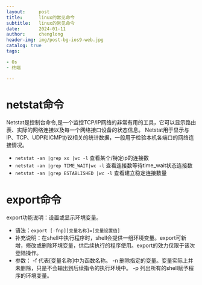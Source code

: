 ```yaml
---
layout:     post
title:      linux的常见命令
subtitle:   linux的常见命令
date:       2024-01-11
author:     chenglong
header-img: img/post-bg-ios9-web.jpg
catalog: true
tags:

- Os
- 终端

---
```


# netstat命令

Netstat是控制台命令,是一个监控TCP/IP网络的非常有用的工具，它可以显示路由表、实际的网络连接以及每一个网络接口设备的状态信息。
Netstat用于显示与IP、TCP、UDP和ICMP协议相关的统计数据，一般用于检验本机各端口的网络连接情况。

- `netstat -an |grep xx |wc -l` 查看某个/特定ip的连接数
- `netstat -an |grep TIME_WAIT|wc -l` 查看连接数等待time_wait状态连接数
- `netstat -an |grep ESTABLISHED |wc -l` 查看建立稳定连接数量

# export命令

export功能说明：设置或显示环境变量。

- 语法：`export [-fnp][变量名称]=[变量设置值]`
- 补充说明：在shell中执行程序时，shell会提供一组环境变量。export可新增，修改或删除环境变量，供后续执行的程序使用。export的效力仅限于该次登陆操作。
- 参数：
  -f 代表[变量名称]中为函数名称。
  -n 删除指定的变量。变量实际上并未删除，只是不会输出到后续指令的执行环境中。
  -p 列出所有的shell赋予程序的环境变量。